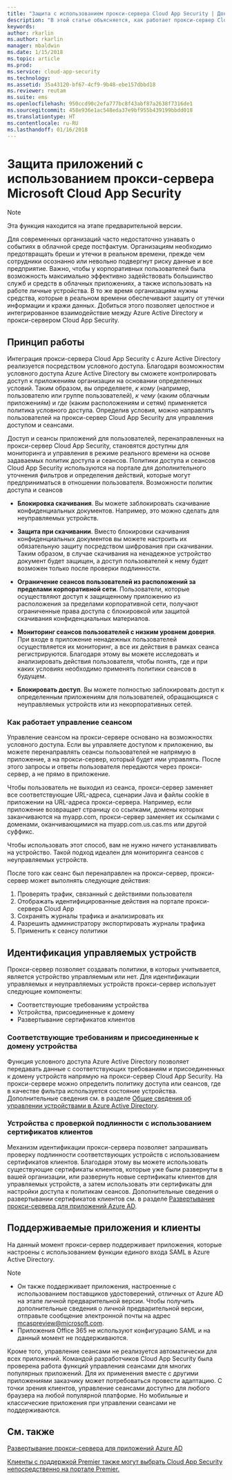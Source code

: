 ```yaml
---
title: "Защита с использованием прокси-сервера Cloud App Security | Документы Майкрософт"
description: "В этой статье объясняется, как работает прокси-сервер Cloud App Security."
keywords: 
author: rkarlin
ms.author: rkarlin
manager: mbaldwin
ms.date: 1/15/2018
ms.topic: article
ms.prod: 
ms.service: cloud-app-security
ms.technology: 
ms.assetid: 35a43120-bf67-4cf9-9b48-ebe157dbbd18
ms.reviewer: reutam
ms.suite: ems
ms.openlocfilehash: 950ccd90c2efa777bc8f43abf87a2638f7316de1
ms.sourcegitcommit: 458e936e1ac548eda37e9bf955b439199bbdd018
ms.translationtype: HT
ms.contentlocale: ru-RU
ms.lasthandoff: 01/16/2018
---
```

# <a name="protect-apps-with-microsoft-cloud-app-security-proxy"></a>Защита приложений с использованием прокси-сервера Microsoft Cloud App Security

> [!NOTE]
> Эта функция находится на этапе предварительной версии.


Для современных организаций часто недостаточно узнавать о событиях в облачной среде постфактум. Организациям необходимо предотвращать бреши и утечки в реальном времени, прежде чем сотрудники осознанно или невольно подвергнут риску данные и все предприятие. Важно, чтобы у корпоративных пользователей была возможность максимально эффективно задействовать большинство служб и средств в облачных приложениях, а также использовать на работе личные устройства. В то же время организациям нужны средства, которые в реальном времени обеспечивают защиту от утечки информации и кражи данных. Добиться этого позволяет целостное и интегрированное взаимодействие между Azure Active Directory и прокси-сервером Cloud App Security.

## <a name="how-it-works"></a>Принцип работы

Интеграция прокси-сервера Cloud App Security с Azure Active Directory реализуется посредством условного доступа. Благодаря возможностям условного доступа Azure Active Directory вы сможете контролировать доступ к приложениям организации на основании определенных условий. Таким образом, вы определяете, *к кому* (например, пользователю или группе пользователей), *к чему* (каким облачным приложениям) и *где* (каким расположениям и сетям) применяется политика условного доступа. Определив условия, можно направлять пользователей на прокси-сервер Cloud App Security для управления доступом и сеансами.

Доступ и сеансы приложений для пользователей, перенаправленных на прокси-сервер Cloud App Security, становятся доступны для мониторинга и управления в режиме реального времени на основе задаваемых политик доступа и сеансов. Политики доступа и сеансов Cloud App Security используются на портале для дополнительного уточнения фильтров и определения действий, которые могут предприниматься в отношении пользователя. Возможности политик доступа и сеансов

-   **Блокировка скачивания**. Вы можете заблокировать скачивание конфиденциальных документов. Например, это можно сделать для неуправляемых устройств.

-   **Защита при скачивании**. Вместо блокировки скачивания конфиденциальных документов вы можете настроить их обязательную защиту посредством шифрования при скачивании. Таким образом, в случае скачивания на ненадежное устройство документ будет защищен, а доступ пользователей к нему будет возможен только после проверки подлинности. 

-   **Ограничение сеансов пользователей из расположений за пределами корпоративной сети**. Пользователи, которые осуществляют доступ к защищенному приложению из расположения за пределами корпоративной сети, получают ограниченные права доступа с блокировкой или защитой скачивания конфиденциальных материалов.

-   **Мониторинг сеансов пользователей с низким уровнем доверия**. При входе в приложение ненадежных пользователей осуществляется их мониторинг, а все их действия в рамках сеанса регистрируются. Благодаря этому вы можете исследовать и анализировать действия пользователя, чтобы понять, где и при каких условиях необходимо применять политики сеансов в будущем. 

- **Блокировать доступ**. Вы можете полностью заблокировать доступ к определенным приложениям для пользователей, обращающихся с неуправляемых устройств или из некорпоративных сетей.


### <a name="how-session-control-works"></a>Как работает управление сеансом

Управление сеансом на прокси-сервере основано на возможностях условного доступа. Если вы управляете доступом к приложению, вы можете перенаправлять сеансы пользователей не напрямую в приложение, а на прокси-сервер, который будет ими управлять. После этого запросы и ответы пользователя передаются через прокси-сервер, а не прямо в приложение.

Чтобы пользователь не выходил из сеанса, прокси-сервер заменяет все соответствующие URL-адреса, сценарии Java и файлы cookie в приложении на URL-адреса прокси-сервера. Например, если приложение возвращает страницу со ссылками, домены которых заканчиваются на myapp.com, прокси-сервер заменяет их ссылками с доменами, оканчивающимися на myapp.com.us.cas.ms или другой суффикс. 

Чтобы использовать этот способ, вам не нужно ничего устанавливать на устройство. Такой подход идеален для мониторинга сеансов с неуправляемых устройств. 

После того как сеанс был перенаправлен на прокси-сервер, прокси-сервер может выполнять следующие действия:
1. Проверять трафик, связанный с действиями пользователя
3. Отображать идентифицированные действия на портале прокси-сервера Cloud App
2. Сохранять журналы трафика и анализировать их
3. Разрешить администратору экспортировать журналы трафика
4. Применить к сеансу политики

## <a name="managed-device-identification"></a>Идентификация управляемых устройств

Прокси-сервер позволяет создавать политики, в которых учитывается, является устройство управляемым или нет. Для идентификации управляемых и неуправляемых устройств прокси-сервер использует следующие компоненты:

-   Соответствующие требованиям устройства 
-   Устройства, присоединенные к домену 
-   Развертывание сертификатов клиентов
 
 
### <a name="compliant-and-domain-joined-devices"></a>Соответствующие требованиям и присоединенные к домену устройства
Функция условного доступа Azure Active Directory позволяет передавать данные с соответствующих требованиям и присоединенных к домену устройств напрямую на прокси-сервер Cloud App Security. На прокси-сервере можно определить политику доступа или сеансов, где в качестве фильтра используется состояние устройства.
Дополнительные сведения см. в разделе [Общие сведения об управлении устройствами в Azure Active Directory](https://docs.microsoft.com/azure/active-directory/device-management-introduction). 

### <a name="client-certificate-authenticated-devices"></a>Устройства с проверкой подлинности с использованием сертификатов клиентов

Механизм идентификации прокси-сервера позволяет запрашивать проверку подлинности соответствующих устройств с использованием сертификатов клиентов. Благодаря этому вы можете использовать существующие сертификаты клиентов, которые уже были развернуты в вашей организации, или развернуть новые сертификаты клиентов для управляемых устройств, а затем использовать эти сертификаты для настройки доступа к политикам сеансов. Дополнительные сведения о развертывании сертификатов клиентов см. в разделе [Развертывание прокси-сервера для приложений Azure AD](proxy-deployment-aad.md).
 
## <a name="supported-apps-and-clients"></a>Поддерживаемые приложения и клиенты

На данный момент прокси-сервер поддерживает приложения, которые настроены с использованием функции единого входа SAML в Azure Active Directory. 

> [!NOTE]
> - Он также поддерживает приложения, настроенные с использованием поставщиков удостоверений, отличных от Azure AD на этапе личной предварительной версии. Чтобы получить дополнительные сведения о личной предварительной версии, отправьте сообщение электронной почты на адрес mcaspreview@microsoft.com.
> - Приложения Office 365 не используют конфигурацию SAML и на данный момент не поддерживаются.

Кроме того, управление сеансами не реализуется автоматически для всех приложений. Командой разработчиков Cloud App Security была проверена работа функций управления сеансами для многих популярных приложений. Для их применения вместе с другими приложениями заказчику может потребоваться провести адаптацию.
С точки зрения клиентов, управление сеансами доступно для любого браузера на любой популярной платформе. Но мобильные и классические приложения при управлении сеансами не поддерживаются. 



## <a name="see-also"></a>См. также  
[Развертывание прокси-сервера для приложений Azure AD](proxy-deployment-aad.md)   

[Клиенты с поддержкой Premier также могут выбрать Cloud App Security непосредственно на портале Premier.](https://premier.microsoft.com/)  
  


